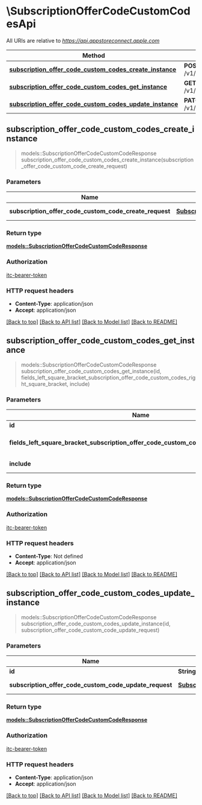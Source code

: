 # \SubscriptionOfferCodeCustomCodesApi

All URIs are relative to *https://api.appstoreconnect.apple.com*

Method | HTTP request | Description
------------- | ------------- | -------------
[**subscription_offer_code_custom_codes_create_instance**](SubscriptionOfferCodeCustomCodesApi.md#subscription_offer_code_custom_codes_create_instance) | **POST** /v1/subscriptionOfferCodeCustomCodes | 
[**subscription_offer_code_custom_codes_get_instance**](SubscriptionOfferCodeCustomCodesApi.md#subscription_offer_code_custom_codes_get_instance) | **GET** /v1/subscriptionOfferCodeCustomCodes/{id} | 
[**subscription_offer_code_custom_codes_update_instance**](SubscriptionOfferCodeCustomCodesApi.md#subscription_offer_code_custom_codes_update_instance) | **PATCH** /v1/subscriptionOfferCodeCustomCodes/{id} | 



## subscription_offer_code_custom_codes_create_instance

> models::SubscriptionOfferCodeCustomCodeResponse subscription_offer_code_custom_codes_create_instance(subscription_offer_code_custom_code_create_request)


### Parameters


Name | Type | Description  | Required | Notes
------------- | ------------- | ------------- | ------------- | -------------
**subscription_offer_code_custom_code_create_request** | [**SubscriptionOfferCodeCustomCodeCreateRequest**](SubscriptionOfferCodeCustomCodeCreateRequest.md) | SubscriptionOfferCodeCustomCode representation | [required] |

### Return type

[**models::SubscriptionOfferCodeCustomCodeResponse**](SubscriptionOfferCodeCustomCodeResponse.md)

### Authorization

[itc-bearer-token](../README.md#itc-bearer-token)

### HTTP request headers

- **Content-Type**: application/json
- **Accept**: application/json

[[Back to top]](#) [[Back to API list]](../README.md#documentation-for-api-endpoints) [[Back to Model list]](../README.md#documentation-for-models) [[Back to README]](../README.md)


## subscription_offer_code_custom_codes_get_instance

> models::SubscriptionOfferCodeCustomCodeResponse subscription_offer_code_custom_codes_get_instance(id, fields_left_square_bracket_subscription_offer_code_custom_codes_right_square_bracket, include)


### Parameters


Name | Type | Description  | Required | Notes
------------- | ------------- | ------------- | ------------- | -------------
**id** | **String** | the id of the requested resource | [required] |
**fields_left_square_bracket_subscription_offer_code_custom_codes_right_square_bracket** | Option<[**Vec<String>**](String.md)> | the fields to include for returned resources of type subscriptionOfferCodeCustomCodes |  |
**include** | Option<[**Vec<String>**](String.md)> | comma-separated list of relationships to include |  |

### Return type

[**models::SubscriptionOfferCodeCustomCodeResponse**](SubscriptionOfferCodeCustomCodeResponse.md)

### Authorization

[itc-bearer-token](../README.md#itc-bearer-token)

### HTTP request headers

- **Content-Type**: Not defined
- **Accept**: application/json

[[Back to top]](#) [[Back to API list]](../README.md#documentation-for-api-endpoints) [[Back to Model list]](../README.md#documentation-for-models) [[Back to README]](../README.md)


## subscription_offer_code_custom_codes_update_instance

> models::SubscriptionOfferCodeCustomCodeResponse subscription_offer_code_custom_codes_update_instance(id, subscription_offer_code_custom_code_update_request)


### Parameters


Name | Type | Description  | Required | Notes
------------- | ------------- | ------------- | ------------- | -------------
**id** | **String** | the id of the requested resource | [required] |
**subscription_offer_code_custom_code_update_request** | [**SubscriptionOfferCodeCustomCodeUpdateRequest**](SubscriptionOfferCodeCustomCodeUpdateRequest.md) | SubscriptionOfferCodeCustomCode representation | [required] |

### Return type

[**models::SubscriptionOfferCodeCustomCodeResponse**](SubscriptionOfferCodeCustomCodeResponse.md)

### Authorization

[itc-bearer-token](../README.md#itc-bearer-token)

### HTTP request headers

- **Content-Type**: application/json
- **Accept**: application/json

[[Back to top]](#) [[Back to API list]](../README.md#documentation-for-api-endpoints) [[Back to Model list]](../README.md#documentation-for-models) [[Back to README]](../README.md)

